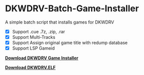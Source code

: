 # DKWDRV-Batch-Game-Installer

A simple batch script that installs games for DKWDRV

- [x] Support .cue .7z, .zip, .rar
- [x] Support Multi-Tracks
- [x] Support Assign original game title with redump database
- [x] Support LSP Gameid

[__Download DKWDRV Game Installer__](https://github.com/GDX-X/DKWDRV-Batch-Game-Installer/releases/latest)

[__Download DKWDRV.ELF__](https://github.com/DKWDRV/DKWDRV)

